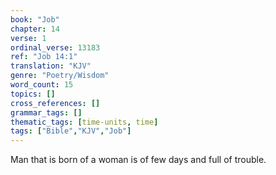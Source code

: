 ```yaml
---
book: "Job"
chapter: 14
verse: 1
ordinal_verse: 13183
ref: "Job 14:1"
translation: "KJV"
genre: "Poetry/Wisdom"
word_count: 15
topics: []
cross_references: []
grammar_tags: []
thematic_tags: [time-units, time]
tags: ["Bible","KJV","Job"]
---
```

Man that is born of a woman is of few days and full of trouble.
